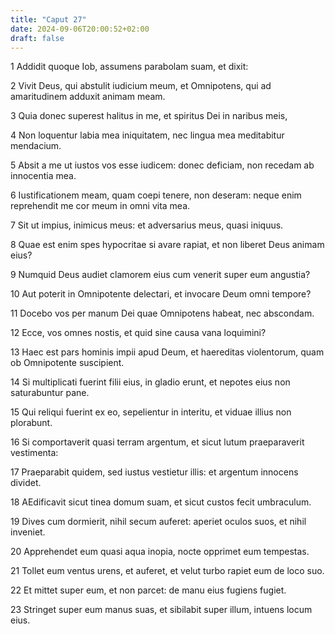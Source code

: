 ```yaml
---
title: "Caput 27"
date: 2024-09-06T20:00:52+02:00
draft: false
---
```



1 Addidit quoque Iob, assumens parabolam suam, et dixit:

2 Vivit Deus, qui abstulit iudicium meum, et Omnipotens, qui ad amaritudinem adduxit animam meam.

3 Quia donec superest halitus in me, et spiritus Dei in naribus meis,

4 Non loquentur labia mea iniquitatem, nec lingua mea meditabitur mendacium.

5 Absit a me ut iustos vos esse iudicem: donec deficiam, non recedam ab innocentia mea.

6 Iustificationem meam, quam coepi tenere, non deseram: neque enim reprehendit me cor meum in omni vita mea.

7 Sit ut impius, inimicus meus: et adversarius meus, quasi iniquus.

8 Quae est enim spes hypocritae si avare rapiat, et non liberet Deus animam eius?

9 Numquid Deus audiet clamorem eius cum venerit super eum angustia?

10 Aut poterit in Omnipotente delectari, et invocare Deum omni tempore?

11 Docebo vos per manum Dei quae Omnipotens habeat, nec abscondam.

12 Ecce, vos omnes nostis, et quid sine causa vana loquimini?

13 Haec est pars hominis impii apud Deum, et haereditas violentorum, quam ob Omnipotente suscipient.

14 Si multiplicati fuerint filii eius, in gladio erunt, et nepotes eius non saturabuntur pane.

15 Qui reliqui fuerint ex eo, sepelientur in interitu, et viduae illius non plorabunt.

16 Si comportaverit quasi terram argentum, et sicut lutum praeparaverit vestimenta:

17 Praeparabit quidem, sed iustus vestietur illis: et argentum innocens dividet.

18 AEdificavit sicut tinea domum suam, et sicut custos fecit umbraculum.

19 Dives cum dormierit, nihil secum auferet: aperiet oculos suos, et nihil inveniet.

20 Apprehendet eum quasi aqua inopia, nocte opprimet eum tempestas.

21 Tollet eum ventus urens, et auferet, et velut turbo rapiet eum de loco suo.

22 Et mittet super eum, et non parcet: de manu eius fugiens fugiet.

23 Stringet super eum manus suas, et sibilabit super illum, intuens locum eius.

